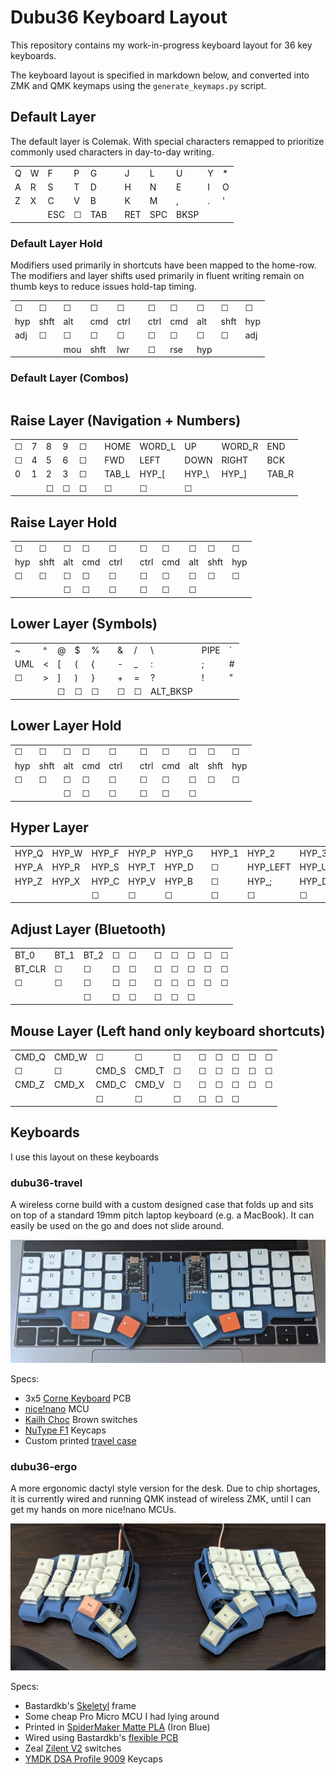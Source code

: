 # Dubu36 Keyboard Layout

This repository contains my work-in-progress keyboard layout for 36 key keyboards.

The keyboard layout is specified in markdown below, and converted into ZMK and QMK keymaps using the
`generate_keymaps.py` script.

## Default Layer

The default layer is Colemak. With special characters remapped to prioritize commonly used
characters in day-to-day writing.

|     |     |     |     |     |     |     |     |      |     |     |
| --- | --- | --- | --- | --- | --- | --- | --- | ---- | --- | --- |
| Q   | W   | F   | P   | G   |     | J   | L   | U    | Y   | \*  |
| A   | R   | S   | T   | D   |     | H   | N   | E    | I   | O   |
| Z   | X   | C   | V   | B   |     | K   | M   | ,    | .   | '   |
|     |     | ESC | ☐   | TAB |     | RET | SPC | BKSP |     |     |

### Default Layer Hold

Modifiers used primarily in shortcuts have been mapped to the home-row. The modifiers and layer
shifts used primarily in fluent writing remain on thumb keys to reduce issues hold-tap timing.

|     |      |     |      |      |     |      |     |     |      |     |
| --- | ---- | --- | ---- | ---- | --- | ---- | --- | --- | ---- | --- |
| ☐   | ☐    | ☐   | ☐    | ☐    |     | ☐    | ☐   | ☐   | ☐    | ☐   |
| hyp | shft | alt | cmd  | ctrl |     | ctrl | cmd | alt | shft | hyp |
| adj | ☐    | ☐   | ☐    | ☐    |     | ☐    | ☐   | ☐   | ☐    | adj |
|     |      | mou | shft | lwr  |     | ☐    | rse | hyp |      |     |

### Default Layer (Combos)

|     |     |     |     |
| --- | --- | --- | --- |

## Raise Layer (Navigation + Numbers)

|     |     |     |     |     |     |       |        |        |        |       |
| --- | --- | --- | --- | --- | --- | ----- | ------ | ------ | ------ | ----- |
| ☐   | 7   | 8   | 9   | ☐   |     | HOME  | WORD_L | UP     | WORD_R | END   |
| ☐   | 4   | 5   | 6   | ☐   |     | FWD   | LEFT   | DOWN   | RIGHT  | BCK   |
| 0   | 1   | 2   | 3   | ☐   |     | TAB_L | HYP\_[ | HYP\_\ | HYP\_] | TAB_R |
|     |     | ☐   | ☐   | ☐   |     | ☐     | ☐      | ☐      |        |       |

## Raise Layer Hold

|     |      |     |     |      |     |      |     |     |      |     |
| --- | ---- | --- | --- | ---- | --- | ---- | --- | --- | ---- | --- |
| ☐   | ☐    | ☐   | ☐   | ☐    |     | ☐    | ☐   | ☐   | ☐    | ☐   |
| hyp | shft | alt | cmd | ctrl |     | ctrl | cmd | alt | shft | hyp |
| ☐   | ☐    | ☐   | ☐   | ☐    |     | ☐    | ☐   | ☐   | ☐    | ☐   |
|     |      | ☐   | ☐   | ☐    |     | ☐    | ☐   | ☐   |      |     |

## Lower Layer (Symbols)

|     |     |     |     |     |     |     |     |          |      |     |
| --- | --- | --- | --- | --- | --- | --- | --- | -------- | ---- | --- |
| ~   | ^   | @   | $   | %   |     | &   | /   | \        | PIPE | `   |
| UML | <   | [   | (   | {   |     | -   | \_  | :        | ;    | #   |
| ☐   | >   | ]   | )   | }   |     | +   | =   | ?        | !    | "   |
|     |     | ☐   | ☐   | ☐   |     | ☐   | ☐   | ALT_BKSP |      |     |

## Lower Layer Hold

|     |      |     |     |      |     |      |     |     |      |     |
| --- | ---- | --- | --- | ---- | --- | ---- | --- | --- | ---- | --- |
| ☐   | ☐    | ☐   | ☐   | ☐    |     | ☐    | ☐   | ☐   | ☐    | ☐   |
| hyp | shft | alt | cmd | ctrl |     | ctrl | cmd | alt | shft | hyp |
| ☐   | ☐    | ☐   | ☐   | ☐    |     | ☐    | ☐   | ☐   | ☐    | ☐   |
|     |      | ☐   | ☐   | ☐    |     | ☐    | ☐   | ☐   |      |     |

## Hyper Layer

|       |       |       |       |       |     |       |          |          |           |       |
| ----- | ----- | ----- | ----- | ----- | --- | ----- | -------- | -------- | --------- | ----- |
| HYP_Q | HYP_W | HYP_F | HYP_P | HYP_G |     | HYP_1 | HYP_2    | HYP_3    | HYP_4     | HYP_5 |
| HYP_A | HYP_R | HYP_S | HYP_T | HYP_D |     | ☐     | HYP_LEFT | HYP_UP   | HYP_RIGHT | ☐     |
| HYP_Z | HYP_X | HYP_C | HYP_V | HYP_B |     | ☐     | HYP\_;   | HYP_DOWN | HYP\_'    | ☐     |
|       |       | ☐     | ☐     | ☐     |     | ☐     | ☐        | ☐        |           |       |

## Adjust Layer (Bluetooth)

|        |      |      |     |     |     |     |     |     |     |     |
| ------ | ---- | ---- | --- | --- | --- | --- | --- | --- | --- | --- |
| BT_0   | BT_1 | BT_2 | ☐   | ☐   |     | ☐   | ☐   | ☐   | ☐   | ☐   |
| BT_CLR | ☐    | ☐    | ☐   | ☐   |     | ☐   | ☐   | ☐   | ☐   | ☐   |
| ☐      | ☐    | ☐    | ☐   | ☐   |     | ☐   | ☐   | ☐   | ☐   | ☐   |
|        |      | ☐    | ☐   | ☐   |     | ☐   | ☐   | ☐   |     |     |

## Mouse Layer (Left hand only keyboard shortcuts)

|       |       |       |       |     |     |     |     |     |     |     |
| ----- | ----- | ----- | ----- | --- | --- | --- | --- | --- | --- | --- |
| CMD_Q | CMD_W | ☐     | ☐     | ☐   |     | ☐   | ☐   | ☐   | ☐   | ☐   |
| ☐     | ☐     | CMD_S | CMD_T | ☐   |     | ☐   | ☐   | ☐   | ☐   | ☐   |
| CMD_Z | CMD_X | CMD_C | CMD_V | ☐   |     | ☐   | ☐   | ☐   | ☐   | ☐   |
|       |       | ☐     | ☐     | ☐   |     | ☐   | ☐   | ☐   |     |     |

## Keyboards

I use this layout on these keyboards

### dubu36-travel

A wireless corne build with a custom designed case that folds up and sits on top of a standard 19mm
pitch laptop keyboard (e.g. a MacBook). It can easily be used on the go and does not slide around.

![dubu36-travel picture](dubu36-travel/dubu36-travel.jpg)

Specs:

- 3x5 [Corne Keyboard](https://github.com/foostan/crkbd) PCB
- [nice!nano](https://nicekeyboards.com/nice-nano/) MCU
- [Kailh Choc](https://mkultra.click/choc-switches) Brown switches
- [NuType F1](https://nuphy.com/collections/shop/products/nutype-f1-aw20-late-summer-night-ver-keycaps)
  Keycaps
- Custom printed [travel case](dubu36-travel/case)

### dubu36-ergo

A more ergonomic dactyl style version for the desk. Due to chip shortages, it is currently wired and
running QMK instead of wireless ZMK, until I can get my hands on more nice!nano MCUs.

![dubu36-ergo](dubu36-ergo/dubu36-ergo.jpg)

Specs:

- Bastardkb's [Skeletyl](https://github.com/Bastardkb/Skeletyl) frame
- Some cheap Pro Micro MCU I had lying around
- Printed in
  [SpiderMaker Matte PLA](https://www.amazon.com/SPIDER-MAKER-Matte-Printer-Filament/dp/B07HWNK53C?th=1)
  (Iron Blue)
- Wired using Bastardkb's [flexible PCB](https://bastardkb.com/product/flexible-pcb/)
- Zeal [Zilent V2](https://zealpc.net/products/zilent?variant=5894832324646) switches
- [YMDK DSA Profile 9009](https://kbdfans.com/products/dsa-9009-keycaps-set) Keycaps
